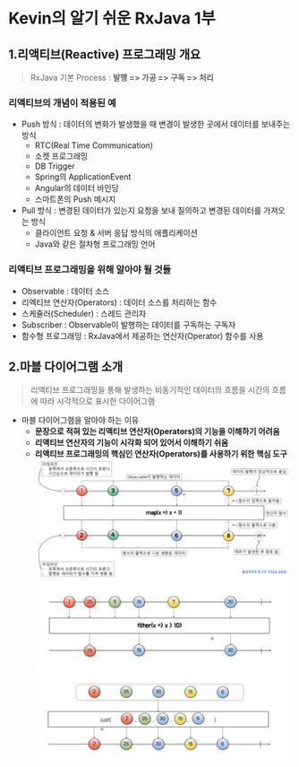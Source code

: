 # Kevin의 알기 쉬운 RxJava 1부
## 1.리액티브(Reactive) 프로그래밍 개요
> RxJava 기본 Process : **발행 => 가공 => 구독 => 처리** 

### 리액티브의 개념이 적용된 예
- Push 방식 : 데이터의 변화가 발생했을 때 변경이 발생한 곳에서 데이터를 보내주는 방식
    - RTC(Real Time Communication)
    - 소켓 프로그래밍
    - DB Trigger
    - Spring의 ApplicationEvent
    - Angular의 데이터 바인딩
    - 스마트폰의 Push 메시지
- Pull 방식 : 변경된 데이터가 있는지 요청을 보내 질의하고 변경된 데이터를 가져오는 방식
    - 클라이언트 요청 & 서버 응답 방식의 애플리케이션
    - Java와 같은 절차형 프로그래밍 언어

### 리액티브 프로그래밍을 위해 알아야 될 것들
- Observable : 데이터 소스
- 리엑티브 연산자(Operators) : 데이터 소스를 처리하는 함수
- 스케쥴러(Scheduler) : 스레드 관리자
- Subscriber : Observable이 발행하는 데이터를 구독하는 구독자
- 함수형 프로그래밍 : RxJava에서 제공하는 연산자(Operator) 함수를 사용

## 2.마블 다이어그램 소개
> 리액티브 프로그래밍을 통해 발생하는 비동기적인 데이터의 흐름을 시간의 흐름에 따라 시각적으로 표시한 다이어그램
- 마블 다이어그램을 알아야 하는 이유
    - **문장으로 적혀 있는 리액티브 연산자(Operators)의 기능을 이해하기 어려움**
    - **리액티브 연산자의 기능이 시각화 되어 있어서 이해하기 쉬움**
    - **리액티브 프로그래밍의 핵심인 연산자(Operators)를 사용하기 위한 핵심 도구**
![marbel_diagram](../img/marbel_diagram.png) 
![marbel_diagram_example_1](../img/marbel_diagram_example_1.png) 
![marbel_diagram_example_2](../img/marbel_diagram_example_2.png) 
 